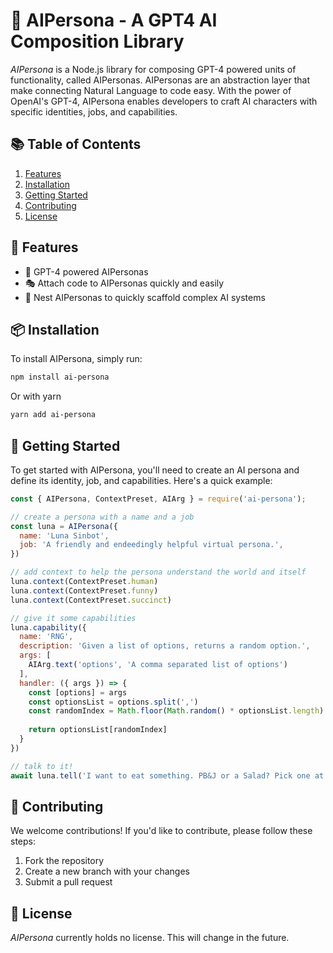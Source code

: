 # 🤖 AIPersona - A GPT4 AI Composition Library

_AIPersona_ is a Node.js library for composing GPT-4 powered units of functionality, called AIPersonas. AIPersonas are an abstraction layer that make connecting Natural Language to code easy. With the power of OpenAI's GPT-4, AIPersona enables developers to craft AI characters with specific identities, jobs, and capabilities.

## 📚 Table of Contents

1. [Features](#features)
2. [Installation](#installation)
3. [Getting Started](#getting-started)
6. [Contributing](#contributing)
7. [License](#license)

## 🌟 Features

- 🧠 GPT-4 powered AIPersonas
- 🎭 Attach code to AIPersonas quickly and easily
- 💼 Nest AIPersonas to quickly scaffold complex AI systems

## 📦 Installation

To install AIPersona, simply run:

```sh
npm install ai-persona
```

Or with yarn

```sh
yarn add ai-persona
```

## 🚀 Getting Started

To get started with AIPersona, you'll need to create an AI persona and define its identity, job, and capabilities. Here's a quick example:

```javascript
const { AIPersona, ContextPreset, AIArg } = require('ai-persona');

// create a persona with a name and a job
const luna = AIPersona({
  name: 'Luna Sinbot',
  job: 'A friendly and endeedingly helpful virtual persona.',
})

// add context to help the persona understand the world and itself
luna.context(ContextPreset.human)
luna.context(ContextPreset.funny)
luna.context(ContextPreset.succinct)

// give it some capabilities
luna.capability({
  name: 'RNG',
  description: 'Given a list of options, returns a random option.',
  args: [
    AIArg.text('options', 'A comma separated list of options')
  ],
  handler: ({ args }) => {
    const [options] = args
    const optionsList = options.split(',')
    const randomIndex = Math.floor(Math.random() * optionsList.length)
    
    return optionsList[randomIndex]
  }
})

// talk to it!
await luna.tell('I want to eat something. PB&J or a Salad? Pick one at random.')
```

## 🤝 Contributing

We welcome contributions! If you'd like to contribute, please follow these steps:

1. Fork the repository
2. Create a new branch with your changes
3. Submit a pull request

## 📄 License

_AIPersona_ currently holds no license. This will change in the future.